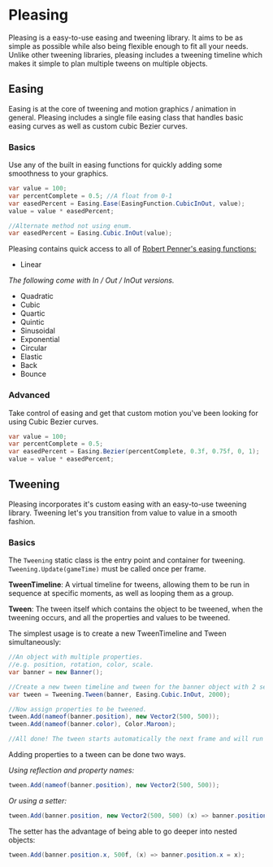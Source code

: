 # Pleasing

Pleasing is a easy-to-use easing and tweening library. It aims to be as simple as possible while also being flexible enough to fit all your needs. Unlike other tweening libraries, pleasing includes a tweening timeline which makes it simple to plan multiple tweens on multiple objects.

## Easing

Easing is at the core of tweening and motion graphics / animation in general. Pleasing includes a single file easing class that handles basic easing curves as well as custom cubic Bezier curves.

### Basics

Use any of the built in easing functions for quickly adding some smoothness to your graphics.

```c#
var value = 100;
var percentComplete = 0.5; //A float from 0-1
var easedPercent = Easing.Ease(EasingFunction.CubicInOut, value); 
value = value * easedPercent;

//Alternate method not using enum.
var easedPercent = Easing.Cubic.InOut(value);
```

Pleasing contains quick access to all of [Robert Penner's easing functions:](http://robertpenner.com/easing/)

* Linear

*The following come with In / Out / InOut versions.*

* Quadratic
* Cubic
* Quartic
* Quintic
* Sinusoidal
* Exponential
* Circular
* Elastic
* Back
* Bounce

### Advanced

Take control of easing and get that custom motion you've been looking for using Cubic Bezier curves.

```c#
var value = 100;
var percentComplete = 0.5;
var easedPercent = Easing.Bezier(percentComplete, 0.3f, 0.75f, 0, 1);
value = value * easedPercent;
```



## Tweening

Pleasing incorporates it's custom easing with an easy-to-use tweening library. Tweening let's you transition from value to value in a smooth fashion.

### Basics

The `Tweening` static class is the entry point and container for tweening. `Tweening.Update(gameTime)` must be called once per frame.

**TweenTimeline**: A virtual timeline for tweens, allowing them to be run in sequence at specific moments, as well as looping them as a group.

**Tween**: The tween itself which contains the object to be tweened, when the tweening occurs, and all the properties and values to be tweened.

The simplest usage is to create a new TweenTimeline and Tween simultaneously:

```c#
//An object with multiple properties.
//e.g. position, rotation, color, scale.
var banner = new Banner();

//Create a new tween timeline and tween for the banner object with 2 second duration.
var tween = Tweening.Tween(banner, Easing.Cubic.InOut, 2000);

//Now assign properties to be tweened.
tween.Add(nameof(banner.position), new Vector2(500, 500));
tween.Add(nameof(banner.color), Color.Maroon);

//All done! The tween starts automatically the next frame and will run once.
```



Adding properties to a tween can be done two ways.

*Using reflection and property names:*

```c#
tween.Add(nameof(banner.position), new Vector2(500, 500));
```

*Or using a setter:*

```c#
tween.Add(banner.position, new Vector2(500, 500) (x) => banner.position = x);
```

The setter has the advantage of being able to go deeper into nested objects:

```c#
tween.Add(banner.position.x, 500f, (x) => banner.position.x = x);
```






